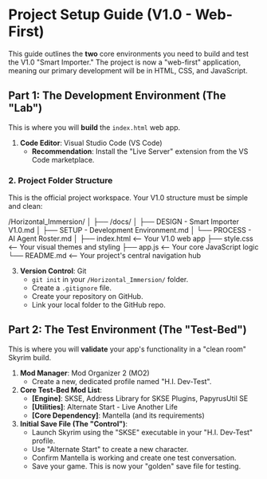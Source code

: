 # Project Setup Guide (V1.0 - Web-First)

This guide outlines the **two** core environments you need to build and test the V1.0 "Smart Importer." The project is now a "web-first" application, meaning our primary development will be in HTML, CSS, and JavaScript.

## Part 1: The Development Environment (The "Lab")

This is where you will **build** the `index.html` web app.

1.  **Code Editor**: Visual Studio Code (VS Code)
    * **Recommendation**: Install the "Live Server" extension from the VS Code marketplace.
### 2. Project Folder Structure
This is the official project workspace. Your V1.0 structure must be simple and clean:

/Horizontal_Immersion/
│
├── /docs/
│   ├── DESIGN - Smart Importer V1.0.md
│   ├── SETUP - Development Environment.md
│   └── PROCESS - AI Agent Roster.md
│
├── index.html          <-- Your V1.0 web app
├── style.css           <-- Your visual themes and styling
├── app.js              <-- Your core JavaScript logic
└── README.md           <-- Your project's central navigation hub

3.  **Version Control**: Git
    * `git init` in your `/Horizontal_Immersion/` folder.
    * Create a `.gitignore` file.
    * Create your repository on GitHub.
    * Link your local folder to the GitHub repo.

## Part 2: The Test Environment (The "Test-Bed")

This is where you will **validate** your app's functionality in a "clean room" Skyrim build.

1.  **Mod Manager**: Mod Organizer 2 (MO2)
    * Create a new, dedicated profile named "H.I. Dev-Test".
2.  **Core Test-Bed Mod List**:
    * **[Engine]**: SKSE, Address Library for SKSE Plugins, PapyrusUtil SE
    * **[Utilities]**: Alternate Start - Live Another Life
    * **[Core Dependency]**: Mantella (and its requirements)
3.  **Initial Save File (The "Control")**:
    * Launch Skyrim using the "SKSE" executable in your "H.I. Dev-Test" profile.
    * Use "Alternate Start" to create a new character.
    * Confirm Mantella is working and create one test conversation.
    * Save your game. This is now your "golden" save file for testing.
